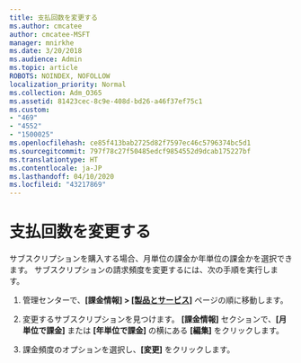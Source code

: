 ```yaml
---
title: 支払回数を変更する
ms.author: cmcatee
author: cmcatee-MSFT
manager: mnirkhe
ms.date: 3/20/2018
ms.audience: Admin
ms.topic: article
ROBOTS: NOINDEX, NOFOLLOW
localization_priority: Normal
ms.collection: Adm_O365
ms.assetid: 81423cec-8c9e-408d-bd26-a46f37ef75c1
ms.custom:
- "469"
- "4552"
- "1500025"
ms.openlocfilehash: ce85f413bab2725d82f7597ec46c5796374bc5d1
ms.sourcegitcommit: 797f78c27f50485edcf9854552d9dcab175227bf
ms.translationtype: HT
ms.contentlocale: ja-JP
ms.lasthandoff: 04/10/2020
ms.locfileid: "43217869"
---
```

# <a name="change-how-often-you-pay"></a>支払回数を変更する

サブスクリプションを購入する場合、月単位の課金か年単位の課金かを選択できます。 サブスクリプションの請求頻度を変更するには、次の手順を実行します。

1. 管理センターで、**[課金情報] > [[製品とサービス]](https://go.microsoft.com/fwlink/p/?linkid=842054)** ページの順に移動します。

2. 変更するサブスクリプションを見つけます。 **[課金情報]** セクションで、**[月単位で課金]** または **[年単位で課金]** の横にある **[編集]** をクリックします。

3. 課金頻度のオプションを選択し、**[変更]** をクリックします。
